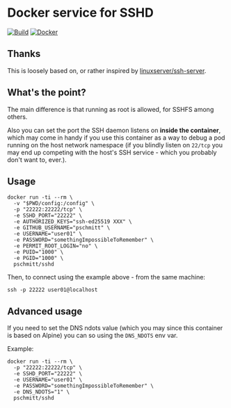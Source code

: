 # Docker service for SSHD

[![Build](https://github.com/pschmitt/docker-sshd/workflows/Build/badge.svg)](https://github.com/pschmitt/docker-sshd/actions?query=workflow%3ABuild)
[![Docker](https://img.shields.io/docker/pulls/pschmitt/sshd)](https://hub.docker.com/u/pschmitt/sshd)

## Thanks

This is loosely based on, or rather inspired by [linuxserver/ssh-server](https://github.com/linuxserver/docker-openssh-server).

## What's the point?

The main difference is that running as root is allowed, for SSHFS among others.

Also you can set the port the SSH daemon listens on **inside the container**, 
which may come in handy if you use this container as a way to debug a pod 
running on the host network namespace (if you blindly listen on `22/tcp` you 
may end up competing with the host's SSH service - which you probably don't 
want to, ever.).

## Usage

```shell
docker run -ti --rm \
  -v "$PWD/config:/config" \
  -p "22222:22222/tcp" \
  -e SSHD_PORT="22222" \
  -e AUTHORIZED_KEYS="ssh-ed25519 XXX" \
  -e GITHUB_USERNAME="pschmitt" \
  -e USERNAME="user01" \
  -e PASSWORD="somethingImpossibleToRemember" \
  -e PERMIT_ROOT_LOGIN="no" \
  -e PUID="1000" \
  -e PGID="1000" \
  pschmitt/sshd
```

Then, to connect using the example above - from the same machine:

```shell
ssh -p 22222 user01@localhost
```

## Advanced usage

If you need to set the DNS ndots value (which you may since this container is
based on Alpine) you can so using the `DNS_NDOTS` env var.

Example:

```shell
docker run -ti --rm \
  -p "22222:22222/tcp" \
  -e SSHD_PORT="22222" \
  -e USERNAME="user01" \
  -e PASSWORD="somethingImpossibleToRemember" \
  -e DNS_NDOTS="1" \
  pschmitt/sshd
```
